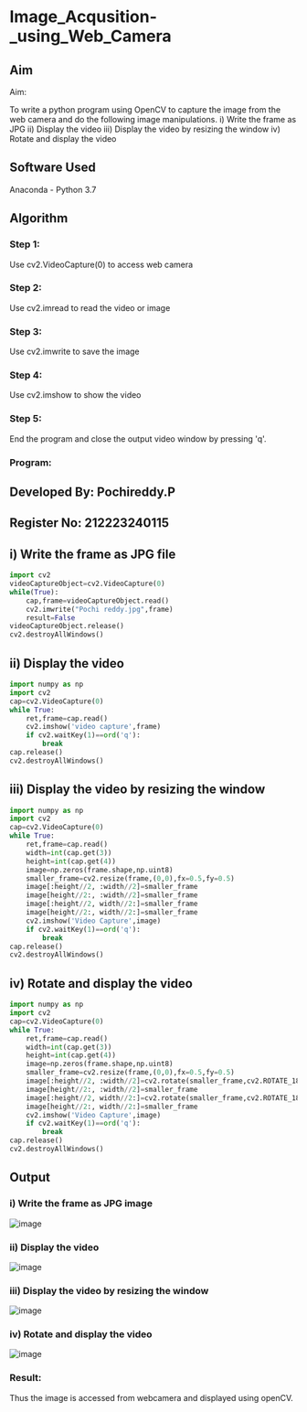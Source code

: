 # Image_Acqusition-_using_Web_Camera
## Aim
 
Aim:
 
To write a python program using OpenCV to capture the image from the web camera and do the following image manipulations.
i) Write the frame as JPG 
ii) Display the video 
iii) Display the video by resizing the window
iv) Rotate and display the video

## Software Used
Anaconda - Python 3.7
## Algorithm
### Step 1:
Use cv2.VideoCapture(0) to access web camera
### Step 2:
Use cv2.imread to read the video or image
### Step 3:
Use cv2.imwrite to save the image
### Step 4:
Use cv2.imshow to show the video
### Step 5:
End the program and close the output video window by pressing 'q'.
### Program:
 
## Developed By: Pochireddy.P
## Register No: 212223240115

## i) Write the frame as JPG file
```python
import cv2
videoCaptureObject=cv2.VideoCapture(0)
while(True):
    cap,frame=videoCaptureObject.read()
    cv2.imwrite("Pochi reddy.jpg",frame)
    result=False
videoCaptureObject.release()
cv2.destroyAllWindows()
```
## ii) Display the video
```python
import numpy as np
import cv2
cap=cv2.VideoCapture(0)
while True:
    ret,frame=cap.read()
    cv2.imshow('video capture',frame)
    if cv2.waitKey(1)==ord('q'):
        break
cap.release()
cv2.destroyAllWindows()

```
## iii) Display the video by resizing the window
```python
import numpy as np
import cv2
cap=cv2.VideoCapture(0)
while True:
    ret,frame=cap.read()
    width=int(cap.get(3))
    height=int(cap.get(4))
    image=np.zeros(frame.shape,np.uint8)
    smaller_frame=cv2.resize(frame,(0,0),fx=0.5,fy=0.5)
    image[:height//2, :width//2]=smaller_frame
    image[height//2:, :width//2]=smaller_frame
    image[:height//2, width//2:]=smaller_frame
    image[height//2:, width//2:]=smaller_frame
    cv2.imshow('Video Capture',image)
    if cv2.waitKey(1)==ord('q'):
        break
cap.release()
cv2.destroyAllWindows()
```




## iv) Rotate and display the video
```python
import numpy as np
import cv2
cap=cv2.VideoCapture(0)
while True:
    ret,frame=cap.read()
    width=int(cap.get(3))
    height=int(cap.get(4))
    image=np.zeros(frame.shape,np.uint8)
    smaller_frame=cv2.resize(frame,(0,0),fx=0.5,fy=0.5)
    image[:height//2, :width//2]=cv2.rotate(smaller_frame,cv2.ROTATE_180)
    image[height//2:, :width//2]=smaller_frame
    image[:height//2, width//2:]=cv2.rotate(smaller_frame,cv2.ROTATE_180)
    image[height//2:, width//2:]=smaller_frame
    cv2.imshow('Video Capture',image)
    if cv2.waitKey(1)==ord('q'):
        break
cap.release()
cv2.destroyAllWindows()
```
## Output

### i) Write the frame as JPG image
![image](https://github.com/pochireddyp/Image_Acqusition-_using_Web_Camera/assets/150232043/fcc956c4-bbce-411a-b846-ade85f694eac)

### ii) Display the video
![image](https://github.com/pochireddyp/Image_Acqusition-_using_Web_Camera/assets/150232043/6ce1800c-4226-482a-b5c5-15fd76933cec)

### iii) Display the video by resizing the window
![image](https://github.com/pochireddyp/Image_Acqusition-_using_Web_Camera/assets/150232043/fb759641-c1b8-41b3-bc67-22f806a5cde6)

### iv) Rotate and display the video
![image](https://github.com/pochireddyp/Image_Acqusition-_using_Web_Camera/assets/150232043/69d314b5-fa87-4728-acf3-2ecc485950a9)

### Result:
Thus the image is accessed from webcamera and displayed using openCV.

